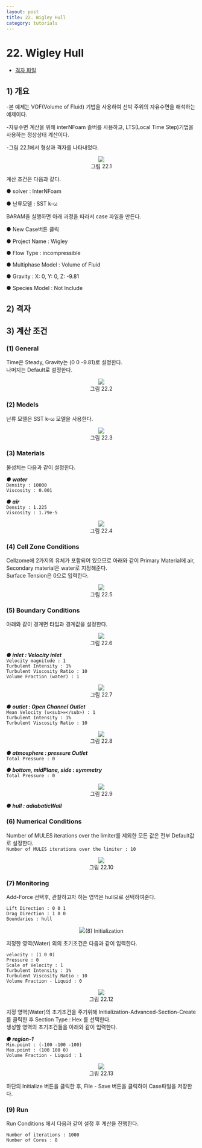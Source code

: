 ```yaml
---
layout: post
title: 22. Wigley Hull
category: tutorials
---
```


# 22. Wigley Hull

* [격자 파일](https://drive.google.com/file/d/1kXbwOAFXs4Dn-U9USRq2yWB_7Ofk-hcf/view?usp=sharing)

## 1) 개요 
-본 예제는 VOF(Volume of Fluid) 기법을 사용하여 선박 주위의 자유수면을 해석하는 예제이다.<br>

-자유수면 계산을 위해 interNFoam 솔버를 사용하고, LTS(Local Time Step)기법을 사용하는 정상상태 계산이다.<br>

-그림 22.1에서 형상과 격자를 나타내었다.<br>

<p align='center'>
    <img src="https://github.com/nextfoam/baram-pages/raw/main/screenshots/wigley/22.1.png"><br>
    그림 22.1
</p>

계산 조건은 다음과 같다. <br>

●  solver : InterNFoam <br>

●  난류모델 : SST k-ω <br>

BARAM을 실행하면 아래 과정을 따라서 case 파일을 만든다.<br>

●  New Case버튼 클릭<br>

●  Project Name : Wigley<br>

●  Flow Type : incompressible<br>

●  Multiphase Model : Volume of Fluid<br>

●  Gravity : X: 0, Y: 0, Z: -9.81<br>

● Species Model : Not Include<br>

## 2) 격자


## 3) 계산 조건
### (1) General
Time은 Steady, Gravity는 (0 0 -9.81)로 설정한다.<br>
나머지는 Default로 설정한다.<br>

<p align='center'>
    <img src="https://github.com/nextfoam/baram-pages/raw/main/screenshots/wigley/22.2.png"><br>
    그림 22.2
</p>

### (2) Models

난류 모델은 SST k-ω 모델을 사용한다.<br>

<p align='center'>
    <img src="https://github.com/nextfoam/baram-pages/raw/main/screenshots/wigley/22.3.png"><br>
    그림 22.3
</p>

### (3) Materials

물성치는 다음과 같이 설정한다.<br>

***●  water***<br>
```Density : 10000```<br>
```Viscosity : 0.001```<br>


***●  air***<br>
```Density : 1.225```<br>
```Viscosity : 1.79e-5```<br>

<p align='center'>
    <img src="https://github.com/nextfoam/baram-pages/raw/main/screenshots/wigley/22.4.png"><br>
    그림 22.4
</p>

### (4) Cell Zone Conditions
Cellzome에 2가지의 유체가 포함되어 있으므로 아래와 같이 Primary Material에 air, Secondary material은 water로 지정해준다.<br>
Surface Tension은 0으로 입력한다.<br>

<p align='center'>
    <img src="https://github.com/nextfoam/baram-pages/raw/main/screenshots/wigley/22.5.png"><br>
    그림 22.5
</p>

### (5) Boundary Conditions
아래와 같이 경계면 타입과 경계값을 설정한다.<br>

<p align='center'>
    <img src="https://github.com/nextfoam/baram-pages/raw/main/screenshots/wigley/22.6.png"><br>
    그림 22.6
</p>

***●  inlet : Velocity inlet***<br>
```Velocity magnitude : 1```<br>
```Turbulent Intensity : 1%```<br>
```Turbulent Viscosity Ratio : 10```<br>
```Volume Fraction (water) : 1```<br>

<p align='center'>
    <img src="https://github.com/nextfoam/baram-pages/raw/main/screenshots/wigley/22.7.png"><br>
    그림 22.7
</p>

***●  outlet : Open Channel Outlet***<br>
```Mean Velocity (u<sub>∞</sub>) : 1```<br>
```Turbulent Intensity : 1%```<br>
```Turbulent Viscosity Ratio : 10```<br>

<p align='center'>
    <img src="https://github.com/nextfoam/baram-pages/raw/main/screenshots/wigley/22.8.png"><br>
    그림 22.8
</p>

***●  atmosphere : pressure Outlet***<br>
```Total Pressure : 0```<br>

***●  bottom, midPlane, side : symmetry***<br>
```Total Pressure : 0```<br>

<p align='center'>
    <img src="https://github.com/nextfoam/baram-pages/raw/main/screenshots/wigley/22.9.png"><br>
    그림 22.9
</p>

***●  hull : adiabaticWall***<br>

### (6) Numerical Conditions
Number of MULES iterations over the limiter를 제외한 모든 값은 전부 Default값로 설정한다.<br>
```Number of MULES iterations over the limiter : 10```

<p align='center'>
    <img src="https://github.com/nextfoam/baram-pages/raw/main/screenshots/wigley/22.10.png"><br>
    그림 22.10
</p>

### (7) Monitoring
Add-Force 선택후, 관찰하고자 하는 영역은 hull으로 선택하여준다.<br>

```Lift Direction : 0 0 1```<br>
```Drag Direction : 1 0 0```<br>
```Boundaries : hull```<br>

<p align='center'>
    <img src="https://github.com/nextfoam/baram-pages/raw/main/screenshots/wigley/22.11.png><br>
    그림 22.11
</p>

### (8) Initialization

지정한 영역(Water) 외의 초기조건은 다음과 같이 입력한다.<br>

```velocity : (1 0 0)```<br>
```Pressure : 0```<br>
```Scale of Velocity : 1```<br>
```Turbulent Intensity : 1%```<br>
```Turbulent Viscosity Ratio : 10```<br>
```Volume Fraction - Liquid : 0```<br>

<p align='center'>
    <img src="https://github.com/nextfoam/baram-pages/raw/main/screenshots/wigley/22.12.png"><br>
    그림 22.12
</p>

지정 영역(Water)의 초기조건을 주기위해 Initialization-Advanced-Section-Create 를 클릭한 후 Section Type : Hex 를 선택한다.<br>
생성할 영역의 초기조건들을 아래와 같이 입력한다.<br>

***●  region-1***<br>
```Min.point : (-100 -100 -100)```<br>
```Max.point : (100 100 0)```<br>
```Volume Fraction - Liquid : 1```<br>

<p align='center'>
    <img src="https://github.com/nextfoam/baram-pages/raw/main/screenshots/wigley/22.13.png"><br>
    그림 22.13
</p>

하단의 Initialize 버튼을 클릭한 후, File - Save 버튼을 클릭하여 Case파일을 저장한다.<br>

### (9) Run

Run Conditions 에서 다음과 같이 설정 후 계산을 진행한다.<br>

```Number of iterations : 1000```<br>
```Number of Cores : 8```<br>